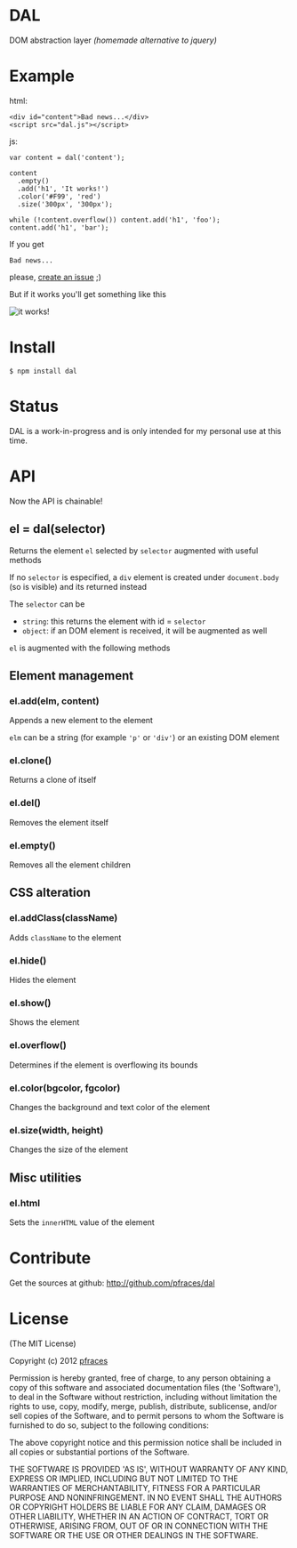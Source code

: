 # DAL

DOM abstraction layer _(homemade alternative to jquery)_

# Example

html:

    <div id="content">Bad news...</div>
    <script src="dal.js"></script>

js:

    var content = dal('content');

    content
      .empty()
      .add('h1', 'It works!')
      .color('#F99', 'red')
      .size('300px', '300px');

    while (!content.overflow()) content.add('h1', 'foo');
    content.add('h1', 'bar');

If you get

    Bad news...

please, [create an issue](https://github.com/pfraces/dal/issues) ;)

But if it works you'll get something like this

![it works!](https://github.com/pfraces/dal/raw/master/itworks.png)

# Install

    $ npm install dal

# Status

DAL is a work-in-progress and is only intended for my personal use at this
time. 

# API

Now the API is chainable!

## el = dal(selector)

Returns the element `el` selected by `selector` augmented with useful methods

If no `selector` is especified, a `div` element is created under
`document.body` (so is visible) and its returned instead

The `selector` can be

*   `string`: this returns the element with id = `selector`
*   `object`: if an DOM element is received, it will be augmented as well

`el` is augmented with the following methods

## Element management

### el.add(elm, content)

Appends a new element to the element

`elm` can be a string (for example `'p'` or `'div'`) or an existing DOM element

### el.clone()

Returns a clone of itself

### el.del()

Removes the element itself

### el.empty()

Removes all the element children

## CSS alteration

### el.addClass(className)

Adds `className` to the element

### el.hide()

Hides the element

### el.show()

Shows the element

### el.overflow()

Determines if the element is overflowing its bounds

### el.color(bgcolor, fgcolor)

Changes the background and text color of the element

### el.size(width, height)

Changes the size of the element

## Misc utilities

### el.html

Sets the `innerHTML` value of the element

# Contribute

Get the sources at github: http://github.com/pfraces/dal

# License

(The MIT License)

Copyright (c) 2012 [pfraces](http://github.com/pfraces)

Permission is hereby granted, free of charge, to any person obtaining a copy of
this software and associated documentation files (the 'Software'), to deal in
the Software without restriction, including without limitation the rights to
use, copy, modify, merge, publish, distribute, sublicense, and/or sell copies
of the Software, and to permit persons to whom the Software is furnished to do
so, subject to the following conditions:

The above copyright notice and this permission notice shall be included in all
copies or substantial portions of the Software.

THE SOFTWARE IS PROVIDED 'AS IS', WITHOUT WARRANTY OF ANY KIND, EXPRESS OR
IMPLIED, INCLUDING BUT NOT LIMITED TO THE WARRANTIES OF MERCHANTABILITY,
FITNESS FOR A PARTICULAR PURPOSE AND NONINFRINGEMENT. IN NO EVENT SHALL THE
AUTHORS OR COPYRIGHT HOLDERS BE LIABLE FOR ANY CLAIM, DAMAGES OR OTHER
LIABILITY, WHETHER IN AN ACTION OF CONTRACT, TORT OR OTHERWISE, ARISING FROM,
OUT OF OR IN CONNECTION WITH THE SOFTWARE OR THE USE OR OTHER DEALINGS IN THE
SOFTWARE.
